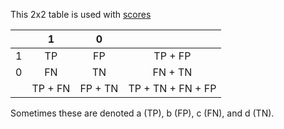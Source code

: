 This 2x2 table is used with [scores](scores.R)

|   | 1       | 0       |                   |
|:-:|:-------:|:-------:|:-----------------:|
| 1 | TP      | FP      | TP + FP           |
| 0 | FN      | TN      | FN + TN           |
|   | TP + FN | FP + TN | TP + TN + FN + FP |

Sometimes these are denoted a (TP), b (FP), c (FN), and d (TN).
